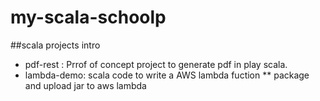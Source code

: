 # my-scala-schoolp
##scala projects intro
* pdf-rest : Prrof of concept project to generate pdf in play scala.
* lambda-demo: scala code to write a AWS lambda fuction
** package and upload jar to aws lambda
